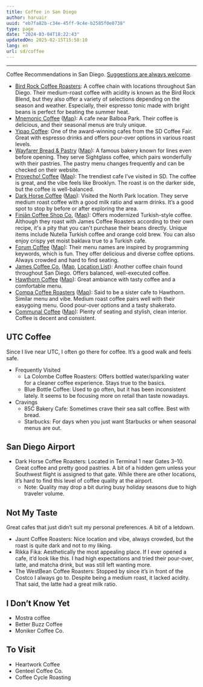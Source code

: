 ```yaml
---
title: Coffee in San Diego
author: haruair
uuid: "eb7fa82b-c34e-45ff-9c4e-b2585f0e0738"
type: page 
date: "2024-03-04T18:22:43"
updatedOn: 2025-02-15T15:58:10
lang: en 
url: sd/coffee
---
```

---

Coffee Recommendations in San Diego. [Suggestions are always welcome](https://forms.gle/VET6pUuCvMBfxE219).

- [Bird Rock Coffee Roasters](https://birdrockcoffee.com/):
  A coffee chain with locations throughout San Diego. Their medium-roast coffee with acidity is known as the Bird Rock Blend,
  but they also offer a variety of selections depending on the season and weather. Especially, their espresso tonic made with 
  bright beans is perfect for beating the summer heat.
- [Mnemonic Coffee](https://www.mnemonic.coffee)
  ([Map](https://maps.app.goo.gl/184cQaPG6WkndGAD8)):
  A cafe near Balboa Park. Their coffee is delicious, and their seasonal menus are truly unique.
- [Yipao Coffee](https://yipao-coffee.com/): One of the award-winning cafes from the SD Coffee Fair.
  Great with espresso drinks and offers pour-over options in various roast levels.
- [Wayfarer Bread & Pastry](https://www.wayfarerbread.com/)
  ([Map](https://maps.app.goo.gl/F4vumjC5AzVfsiVX6)):
  A famous bakery known for lines even before opening. They serve Sightglass coffee, which pairs wonderfully with their pastries.
  The pastry menu changes frequently and can be checked on their website.
- [Provecho! Coffee](https://provechocoffee.com/)
  ([Map](https://maps.app.goo.gl/w4KvfSiSai38ytti7)):
  The trendiest cafe I’ve visited in SD. The coffee is great, and the vibe feels like Brooklyn.
  The roast is on the darker side, but the coffee is well-balanced.
- [Dark Horse Coffee](https://www.darkhorsecoffeeroasters.com/)
  ([Map](https://maps.app.goo.gl/Luf8sdsyCA7ywvY46)):
  Visited the North Park location. They serve medium roast coffee with a good milk ratio and warm drinks.
  It’s a good spot to stop by before or after exploring the area.
- [Finjān Coffee Shop Co.](https://finjanco.com/)
  ([Map](https://maps.app.goo.gl/Nibo2AQ8bMH9mLCz6)):
  Offers modernized Turkish-style coffee. Although they roast with James Coffee Roasters according to their own recipe,
  it's a pity that you can't purchase their beans directly. Unique items include Nutella Turkish coffee and orange cold brew.
  You can also enjoy crispy yet moist baklava true to a Turkish cafe.
- [Forum Coffee](https://www.forumcoffees.com/)
  ([Map](https://maps.app.goo.gl/3dCD26WtriY9yGzv7)):
  Their menu names are inspired by programming keywords, which is fun. They offer delicious and diverse coffee options.
  Always crowded and hard to find seating.
- [James Coffee Co.](https://jamescoffeeco.com/)
  ([Map](https://maps.app.goo.gl/F3Ew7a6XsrRN26gN8),
  [Location List](https://jamescoffeeco.com/pages/locations)):
  Another coffee chain found throughout San Diego. Offers balanced, well-executed coffee.
- [Hawthorn Coffee](https://www.hawthorncoffee.com/)
  ([Map](https://maps.app.goo.gl/apUng4P9t6BbshRW7)):
  Great ambiance with tasty coffee and a comfortable menu.
- [Compa Coffee Roasters](https://www.compacoffeeroasters.com/)
  ([Map](https://maps.app.goo.gl/MFExVeuB7X1wukLX6)):
  Said to be a sister cafe to Hawthorn. Similar menu and vibe.
  Medium roast coffee pairs well with their easygoing menu. Good pour-over options and a tasty shakerato.
- [Communal Coffee](https://communalcoffee.com/)
  ([Map](https://maps.app.goo.gl/EK3mtUjaM8UYFB727)):
  Plenty of seating and stylish, clean interior. Coffee is decent and consistent.

## UTC Coffee

Since I live near UTC, I often go there for coffee. It’s a good walk and feels safe.

- Frequently Visited
  - La Colombe Coffee Roasters:
    Offers bottled water/sparkling water for a cleaner coffee experience. Stays true to the basics.
  - Blue Bottle Coffee:
    Used to go often, but it has been inconsistent lately. It seems to be focusing more on retail than taste nowadays.
- Cravings
  - 85C Bakery Cafe: Sometimes crave their sea salt coffee. Best with bread.
  - Starbucks: For days when you just want Starbucks or when seasonal menus are out.

## San Diego Airport 

- Dark Horse Coffee Roasters: Located in Terminal 1 near Gates 3–10. Great coffee and pretty good pastries.
  A bit of a hidden gem unless your Southwest flight is assigned to that gate.
  While there are other locations, it’s hard to find this level of coffee quality at the airport.
  - Note: Quality may drop a bit during busy holiday seasons due to high traveler volume.

## Not My Taste

Great cafes that just didn’t suit my personal preferences. A bit of a letdown.

- Jaunt Coffee Roasters: Nice location and vibe, always crowded, but the roast is quite dark and not to my liking.
- Rikka Fika: Aesthetically the most appealing place. If I ever opened a cafe, it’d look like this.
  I had high expectations and tried their pour-over, latte, and matcha drink, but was still left wanting more.
- The WestBean Coffee Roasters: Stopped by since it’s in front of the Costco I always go to.
  Despite being a medium roast, it lacked acidity. That said, the latte had a great milk ratio.

## I Don’t Know Yet

- Mostra coffee
- Better Buzz Coffee
- Moniker Coffee Co.

## To Visit

- Heartwork Coffee
- Genteel Coffee Co.
- Coffee Cycle Roasting
